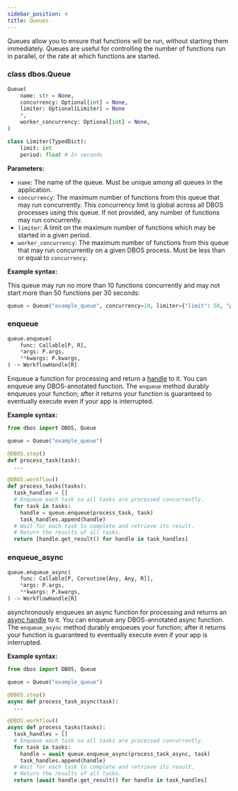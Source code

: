 ```yaml
---
sidebar_position: 4
title: Queues
---
```


Queues allow you to ensure that functions will be run, without starting them immediately.
Queues are useful for controlling the number of functions run in parallel, or the rate at which functions are started.

### class dbos.Queue

```python
Queue(
    name: str = None,
    concurrency: Optional[int] = None,
    limiter: Optional[Limiter] = None
    *,
    worker_concurrency: Optional[int] = None,
)

class Limiter(TypedDict):
    limit: int
    period: float # In seconds
```

**Parameters:**
- `name`: The name of the queue. Must be unique among all queues in the application.
- `concurrency`: The maximum number of functions from this queue that may run concurrently.
This concurrency limit is global across all DBOS processes using this queue.
If not provided, any number of functions may run concurrently.
- `limiter`: A limit on the maximum number of functions which may be started in a given period.
- `worker_concurrency`: The maximum number of functions from this queue that may run concurrently on a given DBOS process. Must be less than or equal to `concurrency`.

**Example syntax:**

This queue may run no more than 10 functions concurrently and may not start more than 50 functions per 30 seconds:

```python
queue = Queue("example_queue", concurrency=10, limiter={"limit": 50, "period": 30})
```


### enqueue

```python
queue.enqueue(
    func: Callable[P, R],
    *args: P.args,
    **kwargs: P.kwargs,
) -> WorkflowHandle[R]
```

Enqueue a function for processing and return a [handle](./workflow_handles.md#workflowhandle) to it.
You can enqueue any DBOS-annotated function.
The `enqueue` method durably enqueues your function; after it returns your function is guaranteed to eventually execute even if your app is interrupted.

**Example syntax:**

```python
from dbos import DBOS, Queue

queue = Queue("example_queue")

@DBOS.step()
def process_task(task):
  ...

@DBOS.workflow()
def process_tasks(tasks):
  task_handles = []
  # Enqueue each task so all tasks are processed concurrently.
  for task in tasks:
    handle = queue.enqueue(process_task, task)
    task_handles.append(handle)
  # Wait for each task to complete and retrieve its result.
  # Return the results of all tasks.
  return [handle.get_result() for handle in task_handles]
```

### enqueue_async

```python
queue.enqueue_async(
    func: Callable[P, Coroutine[Any, Any, R]],
    *args: P.args,
    **kwargs: P.kwargs,
) -> WorkflowHandle[R]
```

asynchronously enqueues an async function for processing and returns an [async handle](./workflow_handles.md#workflowhandleasync) to it.
You can enqueue any DBOS-annotated async function.
The `enqueue_async` method durably enqueues your function; after it returns your function is guaranteed to eventually execute even if your app is interrupted.

**Example syntax:**

```python
from dbos import DBOS, Queue

queue = Queue("example_queue")

@DBOS.step()
async def process_task_async(task):
  ...

@DBOS.workflow()
async def process_tasks(tasks):
  task_handles = []
  # Enqueue each task so all tasks are processed concurrently.
  for task in tasks:
    handle = await queue.enqueue_async(process_task_async, task)
    task_handles.append(handle)
  # Wait for each task to complete and retrieve its result.
  # Return the results of all tasks.
  return [await handle.get_result() for handle in task_handles]
```
